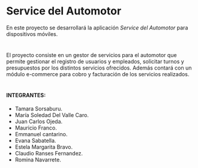 # Service del Automotor

En este proyecto se desarrollará la aplicación *Service del Automotor* para dispositivos móviles. 

#
El proyecto consiste en un gestor de servicios para el automotor que permite gestionar el registro de usuarios y empleados, solicitar turnos y presupuestos por los distintos servicios ofrecidos. Además contará con un módulo e-commerce para cobro y facturación de los servicios realizados.

#
#### INTEGRANTES:
- Tamara Sorsaburu. 
- María Soledad Del Valle Caro. 
- Juan Carlos Ojeda. 
- Mauricio Franco.
- Emmanuel cantarino. 
- Evana Sabatella. 
- Estela Margarita Bravo. 
- Claudio Ranses Fernandez. 
- Romina Navarrete. 
